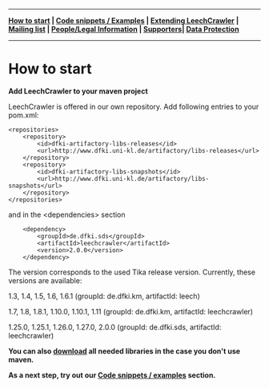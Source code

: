 ***
**[How to start](https://github.com/leechcrawler/leech/blob/master/how2start.md) | [Code snippets / Examples](https://github.com/leechcrawler/leech/blob/master/codeSnippets.md) | [Extending LeechCrawler](https://github.com/leechcrawler/leech/blob/master/extending.md) | [Mailing list](https://github.com/leechcrawler/leech/blob/master/mailinglist.md) | [People/Legal Information](https://github.com/leechcrawler/leech/blob/master/people.md) | [Supporters](https://github.com/leechcrawler/leech/blob/master/supporters.md)| [Data Protection](https://github.com/leechcrawler/leech/blob/master/dataprotection.md)**
***

# How to start

**Add LeechCrawler to your maven project**

LeechCrawler is offered in our own repository. Add following entries to your pom.xml:

    <repositories>
        <repository>
            <id>dfki-artifactory-libs-releases</id>
            <url>http://www.dfki.uni-kl.de/artifactory/libs-releases</url>
        </repository>
        <repository>
            <id>dfki-artifactory-libs-snapshots</id>
            <url>http://www.dfki.uni-kl.de/artifactory/libs-snapshots</url>
        </repository>
    </repositories>

and in the \<dependencies\> section

        <dependency>
            <groupId>de.dfki.sds</groupId>
            <artifactId>leechcrawler</artifactId>
            <version>2.0.0</version>
        </dependency>



The version corresponds to the used Tika release version. Currently, these versions are available:

1.3, 1.4, 1.5, 1.6, 1.6.1 (groupId: de.dfki.km, artifactId: leech)

1.7, 1.8, 1.8.1, 1.10.0, 1.10.1, 1.11 (groupId: de.dfki.km, artifactId: leechcrawler)

1.25.0, 1.25.1, 1.26.0, 1.27.0, 2.0.0 (groupId: de.dfki.sds, artifactId: leechcrawler)

**You can also [download](https://cloud.dfki.de/owncloud/index.php/s/CzEY8kyzx2pRAwF) all needed libraries in the case you don't use maven.**

**As a next step, try out our [Code snippets / examples](https://github.com/leechcrawler/leech/blob/master/codeSnippets.md) section.**


